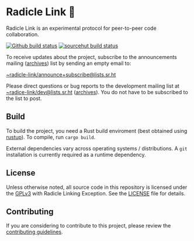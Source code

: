 # Radicle Link 🌱

Radicle Link is an experimental protocol for peer-to-peer code collaboration.

[![Github build status](https://github.com/radicle-dev/radicle-link/actions/workflows/ci.yaml/badge.svg?branch=master)](https://github.com/radicle-dev/radicle-link/actions/workflows/ci.yaml)
[![sourcehut build status](https://builds.sr.ht/~radicle-link/radicle-link.svg)](https://builds.sr.ht/~radicle-link/radicle-link/?)

To receive updates about the project, subscribe to the announcements mailing
([archives][annml]) list by sending an empty email to:

[~radicle-link/announce+subscribe@lists.sr.ht](mailto:~radicle-link/announce+subscribe@lists.sr.ht)

Please direct questions or bug reports to the development mailing list at
[~radice-link/dev@lists.sr.ht](mailto:~radicle-link/dev@lists.sr.ht)
([archives][devml]). You do not have to be subscribed to the list to post.

## Build

To build the project, you need a Rust build enviroment (best obtained using
[rustup]). To compile, run `cargo build`.

External dependencies vary across operating systems / distributions. A `git`
installation is currently required as a runtime dependency.

## License

Unless otherwise noted, all source code in this repository is licensed under the
[GPLv3] with Radicle Linking Exception. See the [LICENSE] file for details.

## Contributing

If you are considering to contribute to this project, please review the
[contributing guidelines][contributing].


[annml]: https://lists.sr.ht/~radicle-link/announce
[devml]: https://lists.sr.ht/~radicle-link/dev
[rustup]: https://rustup.rs
[GPLv3]: https://www.gnu.org/licenses/gpl-3.0.txt
[LICENSE]: ./LICENSE
[contributing]: ./CONTRIBUTING.md
